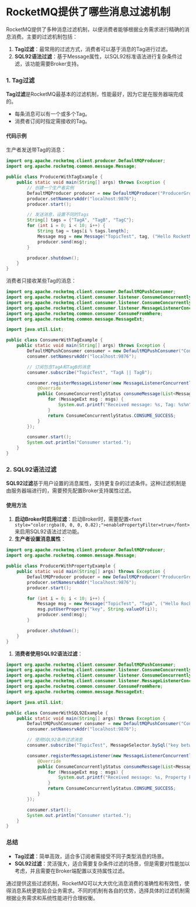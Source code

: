 # RocketMQ提供了哪些消息过滤机制

<font style="color:rgba(0, 0, 0, 0.82);">RocketMQ提供了多种消息过滤机制，以便消费者能够根据业务需求进行精确的消息消费。主要的过滤机制包括：</font>

1. **<font style="color:rgba(0, 0, 0, 0.82);">Tag过滤</font>**<font style="color:rgba(0, 0, 0, 0.82);">：最常用的过滤方式，消费者可以基于消息的Tag进行过滤。</font>
2. **<font style="color:rgba(0, 0, 0, 0.82);">SQL92语法过滤</font>**<font style="color:rgba(0, 0, 0, 0.82);">：基于Message属性，以SQL92标准语法进行复杂条件过滤，该功能需要Broker支持。</font>

### <font style="color:rgba(0, 0, 0, 0.82);">1. Tag过滤</font>
**<font style="color:rgba(0, 0, 0, 0.82);">Tag过滤</font>**<font style="color:rgba(0, 0, 0, 0.82);">是RocketMQ最基本的过滤机制，性能最好，因为它是在服务器端完成的。</font>

+ <font style="color:rgba(0, 0, 0, 0.82);">每条消息可以有一个或多个Tag。</font>
+ <font style="color:rgba(0, 0, 0, 0.82);">消费者订阅时指定需接收的Tag。</font>

#### <font style="color:rgba(0, 0, 0, 0.82);">代码示例</font>
<font style="color:rgba(0, 0, 0, 0.82);">生产者发送带Tag的消息：</font>

```java
import org.apache.rocketmq.client.producer.DefaultMQProducer;  
import org.apache.rocketmq.common.message.Message;  

public class ProducerWithTagExample {  
    public static void main(String[] args) throws Exception {  
        // 创建一个生产者实例  
        DefaultMQProducer producer = new DefaultMQProducer("ProducerGroupName");  
        producer.setNamesrvAddr("localhost:9876");  
        producer.start();  

        // 发送消息，设置不同的Tags  
        String[] tags = {"TagA", "TagB", "TagC"};  
        for (int i = 0; i < 10; i++) {  
            String tag = tags[i % tags.length];  
            Message msg = new Message("TopicTest", tag, ("Hello RocketMQ " + i).getBytes());  
            producer.send(msg);  
        }  

        producer.shutdown();  
    }  
}
```

<font style="color:rgba(0, 0, 0, 0.82);">消费者只接收某些Tag的消息：</font>

```java
import org.apache.rocketmq.client.consumer.DefaultMQPushConsumer;  
import org.apache.rocketmq.client.consumer.listener.ConsumeConcurrentlyContext;  
import org.apache.rocketmq.client.consumer.listener.ConsumeConcurrentlyStatus;  
import org.apache.rocketmq.client.consumer.listener.MessageListenerConcurrently;  
import org.apache.rocketmq.common.consumer.ConsumeFromWhere;  
import org.apache.rocketmq.common.message.MessageExt;  

import java.util.List;  

public class ConsumerWithTagExample {  
    public static void main(String[] args) throws Exception {  
        DefaultMQPushConsumer consumer = new DefaultMQPushConsumer("ConsumerGroupName");  
        consumer.setNamesrvAddr("localhost:9876");  

        // 订阅包含TagA和TagB的消息  
        consumer.subscribe("TopicTest", "TagA || TagB");  

        consumer.registerMessageListener(new MessageListenerConcurrently() {  
            @Override  
            public ConsumeConcurrentlyStatus consumeMessage(List<MessageExt> msgs, ConsumeConcurrentlyContext context) {  
                for (MessageExt msg : msgs) {  
                    System.out.printf("Received message: %s, Tag: %s%n", new String(msg.getBody()), msg.getTags());  
                }  
                return ConsumeConcurrentlyStatus.CONSUME_SUCCESS;  
            }  
        });  

        consumer.start();  
        System.out.println("Consumer started.");  
    }  
}
```

### <font style="color:rgba(0, 0, 0, 0.82);">2. SQL92语法过滤</font>
**<font style="color:rgba(0, 0, 0, 0.82);">SQL92过滤</font>**<font style="color:rgba(0, 0, 0, 0.82);">基于用户设置的消息属性，支持更复杂的过滤条件。这种过滤机制是由服务器端进行的，需要预先配置Broker支持属性过滤。</font>

#### <font style="color:rgba(0, 0, 0, 0.82);">使用方法</font>
1. **<font style="color:rgba(0, 0, 0, 0.82);">启动Broker时启用过滤</font>**<font style="color:rgba(0, 0, 0, 0.82);">：启动Broker时，需要配置</font>`<font style="color:rgba(0, 0, 0, 0.82);">enablePropertyFilter=true</font>`<font style="color:rgba(0, 0, 0, 0.82);">来启用SQL92语法过滤功能。</font>
2. **<font style="color:rgba(0, 0, 0, 0.82);">生产者设置消息属性</font>**<font style="color:rgba(0, 0, 0, 0.82);">：</font>

```java
import org.apache.rocketmq.client.producer.DefaultMQProducer;  
import org.apache.rocketmq.common.message.Message;  

public class ProducerWithPropertyExample {  
    public static void main(String[] args) throws Exception {  
        DefaultMQProducer producer = new DefaultMQProducer("ProducerGroupName");  
        producer.setNamesrvAddr("localhost:9876");  
        producer.start();  

        for (int i = 0; i < 10; i++) {  
            Message msg = new Message("TopicTest", "TagA", ("Hello RocketMQ " + i).getBytes());  
            msg.putUserProperty("key", String.valueOf(i));  
            producer.send(msg);  
        }  

        producer.shutdown();  
    }  
}
```

1. **<font style="color:rgba(0, 0, 0, 0.82);">消费者使用SQL92语法过滤</font>**<font style="color:rgba(0, 0, 0, 0.82);">：</font>

```java
import org.apache.rocketmq.client.consumer.DefaultMQPushConsumer;  
import org.apache.rocketmq.client.consumer.listener.ConsumeConcurrentlyContext;  
import org.apache.rocketmq.client.consumer.listener.ConsumeConcurrentlyStatus;  
import org.apache.rocketmq.client.consumer.listener.MessageListenerConcurrently;  
import org.apache.rocketmq.common.consumer.ConsumeFromWhere;  
import org.apache.rocketmq.common.message.MessageExt;  

import java.util.List;  

public class ConsumerWithSQL92Example {  
    public static void main(String[] args) throws Exception {  
        DefaultMQPushConsumer consumer = new DefaultMQPushConsumer("ConsumerGroupName");  
        consumer.setNamesrvAddr("localhost:9876");  

        // 使用SQL92条件过滤消息  
        consumer.subscribe("TopicTest", MessageSelector.bySql("key between 0 and 5"));  

        consumer.registerMessageListener(new MessageListenerConcurrently() {  
            @Override  
            public ConsumeConcurrentlyStatus consumeMessage(List<MessageExt> msgs, ConsumeConcurrentlyContext context) {  
                for (MessageExt msg : msgs) {  
                    System.out.printf("Received message: %s, Property key: %s%n", new String(msg.getBody()), msg.getUserProperty("key"));  
                }  
                return ConsumeConcurrentlyStatus.CONSUME_SUCCESS;  
            }  
        });  

        consumer.start();  
        System.out.println("Consumer started.");  
    }  
}
```

### <font style="color:rgba(0, 0, 0, 0.82);">总结</font>
+ **<font style="color:rgba(0, 0, 0, 0.82);">Tag过滤</font>**<font style="color:rgba(0, 0, 0, 0.82);">：简单高效，适合多订阅者需接受不同子类型消息的场景。</font>
+ **<font style="color:rgba(0, 0, 0, 0.82);">SQL92过滤</font>**<font style="color:rgba(0, 0, 0, 0.82);">：灵活强大，适合需要复杂条件过滤的场景，但是需要对性能加以考虑，并且需要在Broker端配置以支持属性过滤。</font>

<font style="color:rgba(0, 0, 0, 0.82);">通过提供这些过滤机制，RocketMQ可以大大优化消息消费的准确性和有效性，使得消息系统更能贴合业务需求。不同的机制有各自的优势，选择具体的过滤机制需根据业务需求和系统性能进行合理权衡。</font>


